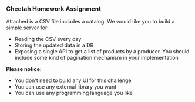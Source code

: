 <h3>Cheetah Homework Assignment</h3>
<p>
      Attached is a CSV file includes a catalog.
      We would like you to build a simple server for:
      <ul>
        <li>Reading the CSV every day</li>
        <li>Storing the updated data in a DB</li>
        <li>Exposing a single API to get a list of products by a producer. You should include some kind of pagination mechanism in your implementation</li>
      </ul>
</p>
<p>
      <strong>Please notice:</strong>
      <ul>
        <li>You don't need to build any UI for this challenge</li>
        <li>You can use any external library you want</li>
        <li>You can use any programming language you like</li>
      </ul>
</p>
